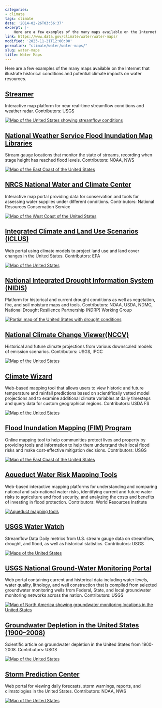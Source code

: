 ```yaml
---
categories:
- climate
tags: climate
date: '2014-02-26T03:56:37'
excerpt: |-
    Here are a few examples of the many maps available on the Internet that illustrate historical conditions and potential climate impacts on water resources…
link: https://www.data.gov/climate/water/water-maps/
modified: '2023-11-21T12:00:00'
permalink: "climate/water/water-maps/"
slug: water-maps
title: Water Maps
---
```


Here are a few examples of the many maps available on the Internet that illustrate historical conditions and potential climate impacts on water resources.

## [Streamer](https://txpub.usgs.gov/DSS/streamer/web/)

Interactive map platform for near real-time streamflow conditions and weather radar. Contributors: USGS

[![Map of the United States showing streamflow conditions]()]()

## [National Weather Service Flood Inundation Map Libraries](https://water.weather.gov/ahps/inundation.php)

Stream gauge locations that monitor the state of streams, recording when stage height has reached flood levels. Contributors: NOAA, NWS

[![Map of the East Coast of the United States]()]()

## [NRCS National Water and Climate Center](https://www.nrcs.usda.gov/wps/portal/wcc/home/)

Interactive map portal providing data for conservation and tools for assessing water supplies under different conditions. Contributors: National Resources Conservation Service

[![Map of the West Coast of the United States]()]()

## [Integrated Climate and Land Use Scenarios (ICLUS)](https://iclus.epa.gov/#v=map&b=gray-vector&l=4!8!9!6&x=-100.27!-77.03!-75.55!-122.4&y=39.87!38.7!40.43!37.78&m=1&s=ssp2!ssp2!ssp2!ssp2&d=land_use!land_use!land_use!land_use&o=giss_e2_r!giss_e2_r!giss_e2_r!giss_e2_r&a=0&z=2)

Web portal using climate models to project land use and land cover changes in the United States. Contributors: EPA

[![Map of the United States]()]()

## [National Integrated Drought Information System (NIDIS)](https://www.drought.gov/)

Platform for historical and current drought conditions as well as vegetation, fire, and soil moisture maps and tools. Contributors: NOAA, USDA, NDMC, National Drought Resilience Partnership (NDRP) Working Group

[![Partial map of the United States with drought conditions]()]()

## [National Climate Change Viewer(NCCV)](https://www.usgs.gov/tools/national-climate-change-viewer-nccv)

Historical and future climate projections from various downscaled models of emission scenarios. Contributors: USGS, IPCC

[![Map of the United States]()]()

## [Climate Wizard](https://www.fs.usda.gov/ccrc/tool/climate-wizard)

Web-based mapping tool that allows users to view historic and future temperature and rainfall predictions based on scientifically vetted model projections and to examine additional climate variables at daily timesteps and query data for custom geographical regions. Contributors: USDA FS

[![Map of the United States]()]()

## [Flood Inundation Mapping (FIM) Program](https://www.usgs.gov/mission-areas/water-resources/science/flood-inundation-mapping-fim-program)

Online mapping tool to help communities protect lives and property by providing tools and information to help them understand their local flood risks and make cost-effective mitigation decisions. Contributors: USGS

[![Map of the East Coast of the United States]()]()

## [Aqueduct Water Risk Mapping Tools](https://www.wri.org/aqueduct)

Web-based interactive mapping platforms for understanding and comparing national and sub-national water risks, identifying current and future water risks to agriculture and food security, and analyzing the costs and benefits of investing in flood protection. Contributors: World Resources Institute

[![Aqueduct mapping tools]()]()

## [USGS Water Watch](https://waterwatch.usgs.gov/new/)

Streamflow Data Daily metrics from U.S. stream gauge data on streamflow, drought, and flood, as well as historical statistics. Contributors: USGS

[![Maps of the United States]()]()

## [USGS National Ground-Water Monitoring Portal](https://cida.usgs.gov/ngwmn/index.jsp)

Web portal containing current and historical data including water levels, water quality, lithology, and well construction that is compiled from selected groundwater monitoring wells from Federal, State, and local groundwater monitoring networks across the nation. Contributors: USGS

[![Map of North America showing groundwater monitoring locations in the United States]()]()

## [Groundwater Depletion in the United States (1900–2008)](https://pubs.usgs.gov/sir/2013/5079/)

Scientific article on groundwater depletion in the United States from 1900-2008. Contributors: USGS

[![Map of the United States]()]()

## [Storm Prediction Center](https://www.spc.noaa.gov/) 

Web portal for viewing daily forecasts, storm warnings, reports, and climatologies in the United States. Contributors: NOAA, NWS

[![Map of the United States]()]()